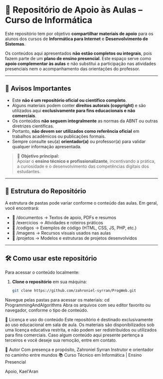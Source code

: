 # 📘 Repositório de Apoio às Aulas – Curso de Informática

Este repositório tem por objetivo **compartilhar materiais de apoio** para os alunos dos cursos de **Informática para Internet** e **Desenvolvimento de Sistemas**.

Os conteúdos aqui apresentados **não estão completos ou integrais**, pois fazem parte de um **plano de ensino presencial**. Este espaço serve como **apoio complementar às aulas** e não substitui a participação nas atividades presenciais nem o acompanhamento das orientações do professor.

---

## 📌 Avisos Importantes

- Este **não é um repositório oficial ou científico completo**.
- Alguns materiais podem conter **direitos autorais (copyright)** e são utilizados aqui **exclusivamente para fins educacionais e não comerciais**.
- Os conteúdos **não seguem integralmente** as normas da ABNT ou outras diretrizes científicas.
- Portanto, **não devem ser utilizados como referência oficial** em trabalhos acadêmicos ou publicações formais.
- Sempre consulte seu(a) **orientador(a)** ou professor(a) para validar qualquer informação apresentada.

> 🎯 **Objetivo principal:**  
> Apoiar o **ensino técnico e profissionalizante**, incentivando a prática, a curiosidade e o desenvolvimento das competências digitais dos estudantes.

---

## 📂 Estrutura do Repositório

A estrutura de pastas pode variar conforme o conteúdo das aulas. Em geral, você encontrará:

- 📁 /documentos → Textos de apoio, PDFs e resumos
- 📁 /exercicios → Atividades e roteiros práticos
- 📁 /codigos → Exemplos de código (HTML, CSS, JS, PHP, etc.)
- 📁 /imagens → Recursos visuais usados nas aulas
- 📁 /projetos → Modelos e estruturas de projetos desenvolvidos


---

## 🛠️ Como usar este repositório

Para acessar o conteúdo localmente:

1. **Clone o repositório** em sua máquina:
   ```bash ou CMD
   git clone https://github.com/zahroniel-syrran/ProgWeb.git
Navegue pelas pastas para acessar os materiais:
cd ProgrammingAndAlgorithms
Abra os arquivos com seu editor favorito ou navegador, conforme o tipo de conteúdo.

📖 Licença e uso do conteúdo
Este repositório é destinado exclusivamente ao uso educacional em sala de aula.
Os materiais são disponibilizados sob uma licença educativa restrita, e não podem ser redistribuídos ou utilizados para fins comerciais.
Caso algum conteúdo aqui presente pertença a terceiros e você deseje sua remoção, entre em contato.

👤 Autor
Com presença e propósito,
Zahroniel Syrran
Instrutor e orientador no caminho entre mundos
📚 Curso Técnico em Informática | Ensino Presencial

Apoio,
Kael'Aran

